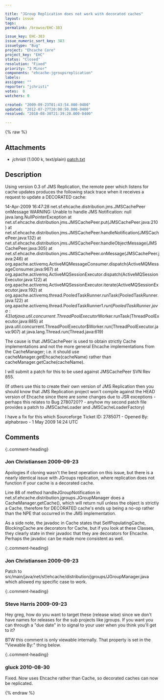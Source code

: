 ```yaml
---

title: "JGroup Replication does not work with decorated caches"
layout: issue
tags: 
permalink: /browse/EHC-383

issue_key: EHC-383
issue_numeric_sort_key: 383
issuetype: "Bug"
project: "Ehcache Core"
project_key: "EHC"
status: "Closed"
resolution: "Fixed"
priority: "3 Minor"
components: "ehcache-jgroupsreplication"
labels: 
assignee: ""
reporter: "jchristi"
votes:  0
watchers: 0

created: "2009-09-23T01:43:54.000-0400"
updated: "2012-07-27T20:00:50.000-0400"
resolved: "2010-08-30T21:39:20.000-0400"

---
```




{% raw %}


## Attachments

* <em>jchristi</em> (1.000 k, text/plain) [patch.txt](/attachments/EHC/EHC-383/patch.txt)




## Description

<div markdown="1" class="description">

Using version 0.3 of JMS Replication, the remote peer which listens for cache updates produces the following stack trace when it receives a request to update a DECORATED cache:

14-Apr-2009 16:47:28 net.sf.ehcache.distribution.jms.JMSCachePeer onMessage
WARNING: Unable to handle JMS Notification: null
java.lang.NullPointerException
        at net.sf.ehcache.distribution.jms.JMSCachePeer.put(JMSCachePeer.java:210)
        at net.sf.ehcache.distribution.jms.JMSCachePeer.handleNotification(JMSCachePeer.java:132)
        at net.sf.ehcache.distribution.jms.JMSCachePeer.handleObjectMessage(JMSCachePeer.java:305)
        at net.sf.ehcache.distribution.jms.JMSCachePeer.onMessage(JMSCachePeer.java:246)
        at org.apache.activemq.ActiveMQMessageConsumer.dispatch(ActiveMQMessageConsumer.java:967)
        at org.apache.activemq.ActiveMQSessionExecutor.dispatch(ActiveMQSessionExecutor.java:122)
        at org.apache.activemq.ActiveMQSessionExecutor.iterate(ActiveMQSessionExecutor.java:192)
        at org.apache.activemq.thread.PooledTaskRunner.runTask(PooledTaskRunner.java:122)
        at org.apache.activemq.thread.PooledTaskRunner$1.run(PooledTaskRunner.java:43)
        at java.util.concurrent.ThreadPoolExecutor$Worker.runTask(ThreadPoolExecutor.java:885)
        at java.util.concurrent.ThreadPoolExecutor$Worker.run(ThreadPoolExecutor.java:907)
        at java.lang.Thread.run(Thread.java:619)

The cause is that JMSCachePeer is used to obtain strictly Cache implementations and not the more general Ehcache implementations from the CacheManager; i.e. it should use cacheManager.getEhcache(cacheName) rather than cacheManager.getCache(cacheName).

I will submit a patch for this to be used against JMSCachePeer SVN Rev 855.

(If others use this to create their own version of JMS Replication then you should know that JMS Replication project won't compile against the HEAD version of Ehcache since there are some changes due to JSR exceptions - perhaps this relates to Bug 2780720?? - anyhow my second patch file provides a patch to JMSCacheLoader and JMSCacheLoaderFactory)

I have a fix for this which 
Sourceforge Ticket ID: 2785071 - Opened By: alphabravo - 1 May 2009 14:24 UTC

</div>

## Comments


{:.comment-heading}
### **Jon Christiansen** <span class="date">2009-09-23</span>

<div markdown="1" class="comment">

Apologies if cloning wasn't the best operation on this issue, but there is a nearly identical issue with JGroups replication, where replication does not function if your cache is a decorated cache.

Line 88 of method handleJGroupNotification in net.sf.ehcache.distribution.jgroups.JGroupManager does a CacheManager.getCache(), which will return null unless the object is strictly a Cache, therefore for DECORATED cache's ends up being a no-op rather than the NPE that occurred in the JMS implementation.

As a side note, the javadoc in Cache states that SelfPopulatingCache, BlockingCache are decorators for Cache, but if you look at these Classes, they clearly state in their javadoc that they are decorators for Ehcache.  Perhaps the javadoc can be made more consistent as well.

</div>


{:.comment-heading}
### **Jon Christiansen** <span class="date">2009-09-23</span>

<div markdown="1" class="comment">

Patch to src/main/java/net/sf/ehcache/distribution/jgroups/JGroupManager.java which allowed my specific case to work.

</div>


{:.comment-heading}
### **Steve Harris** <span class="date">2009-09-23</span>

<div markdown="1" class="comment">

Hey greg, how do you want to target these (release wise) since we don't have names for releases for the sub projects like jgroups. If you want you can through a "due date" in to signal to your user when you think you'll get to it?

BTW this comment is only viewable internally. That property is set in the "Viewable By:" thing below.

</div>


{:.comment-heading}
### **gluck** <span class="date">2010-08-30</span>

<div markdown="1" class="comment">

Fixed. Now uses Ehcache rather than Cache, so decorated caches can now be replicated.

</div>



{% endraw %}
